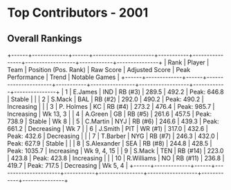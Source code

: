 # Top Contributors - 2001

## Overall Rankings

+------+-------------+------+----------------------+-----------+----------------+------------------+------------+---------------+
| Rank | Player      | Team | Position (Pos. Rank) | Raw Score | Adjusted Score | Peak Performance | Trend      | Notable Games |
+------+-------------+------+----------------------+-----------+----------------+------------------+------------+---------------+
| 1    | E.James     | IND  | RB (#3)              | 289.5     | 492.2          | Peak: 646.8      | Stable     |               |
| 2    | S.Mack      | BAL  | RB (#2)              | 292.0     | 490.2          | Peak: 490.2      | Increasing |               |
| 3    | P. Holmes   | KC   | RB (#4)              | 273.2     | 476.4          | Peak: 985.7      | Increasing | Wk 13, 3      |
| 4    | A.Green     | GB   | RB (#5)              | 261.6     | 457.5          | Peak: 738.9      | Stable     | Wk 8          |
| 5    | C.Martin    | NYJ  | RB (#6)              | 246.6     | 439.3          | Peak: 661.2      | Decreasing | Wk 7          |
| 6    | J.Smith     | PIT  | WR (#1)              | 317.0     | 432.6          | Peak: 432.6      | Decreasing |               |
| 7    | T.Barber    | NYG  | RB (#7)              | 246.3     | 432.0          | Peak: 627.9      | Stable     |               |
| 8    | S.Alexander | SEA  | RB (#8)              | 244.8     | 428.5          | Peak: 1035.7     | Increasing | Wk 9, 4, 15   |
| 9    | S.Mack      | TEN  | RB (#14)             | 223.0     | 423.8          | Peak: 423.8      | Increasing |               |
| 10   | R.Williams  | NO   | RB (#11)             | 236.8     | 419.7          | Peak: 717.5      | Decreasing | Wk 5, 4       |
+------+-------------+------+----------------------+-----------+----------------+------------------+------------+---------------+

